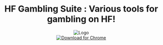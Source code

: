<div align="center">
  <h1>
    HF Gambling Suite : Various tools for gambling on HF!
  </h1>
  <img src="https://github.com/xadamxk/HFGS/blob/master/images/promo/large.png?raw=true"  width="" height="" title="Logo"  />
  <br />
  <a href="https://chrome.google.com/webstore/detail/hf-gambling-suite/gkncdlncbppkmojddfcncglmelgljcal">
    <img src="https://github.com/xadamxk/HF-Userscripts/blob/master/Avatars-Signatures/browser%20icons/chrome.png?raw=true" title="Download for Chrome"  />
  </a>
</div>
